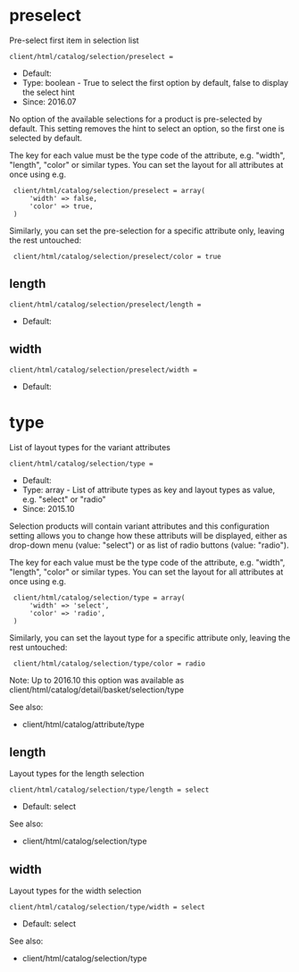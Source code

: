 
# preselect

Pre-select first item in selection list

```
client/html/catalog/selection/preselect = 
```

* Default: 
* Type: boolean - True to select the first option by default, false to display the select hint
* Since: 2016.07

No option of the available selections for a product is pre-selected by
default. This setting removes the hint to select an option, so the first one
is selected by default.

The key for each value must be the type code of the attribute, e.g. "width",
"length", "color" or similar types. You can set the layout for all
attributes at once using e.g.

```
 client/html/catalog/selection/preselect = array(
     'width' => false,
     'color' => true,
 )
```

Similarly, you can set the pre-selection for a specific attribute only,
leaving the rest untouched:

```
 client/html/catalog/selection/preselect/color = true
```


## length

```
client/html/catalog/selection/preselect/length = 
```

* Default: 


## width

```
client/html/catalog/selection/preselect/width = 
```

* Default: 


# type

List of layout types for the variant attributes

```
client/html/catalog/selection/type = 
```

* Default: 
* Type: array - List of attribute types as key and layout types as value, e.g. "select" or "radio"
* Since: 2015.10

Selection products will contain variant attributes and this configuration
setting allows you to change how these attributs will be displayed, either
as drop-down menu (value: "select") or as list of radio buttons (value:
"radio").

The key for each value must be the type code of the attribute, e.g. "width",
"length", "color" or similar types. You can set the layout for all
attributes at once using e.g.

```
 client/html/catalog/selection/type = array(
     'width' => 'select',
     'color' => 'radio',
 )
```

Similarly, you can set the layout type for a specific attribute only,
leaving the rest untouched:

```
 client/html/catalog/selection/type/color = radio
```

Note: Up to 2016.10 this option was available as
client/html/catalog/detail/basket/selection/type

See also:

* client/html/catalog/attribute/type

## length

Layout types for the length selection

```
client/html/catalog/selection/type/length = select
```

* Default: select

See also:

* client/html/catalog/selection/type

## width

Layout types for the width selection

```
client/html/catalog/selection/type/width = select
```

* Default: select

See also:

* client/html/catalog/selection/type